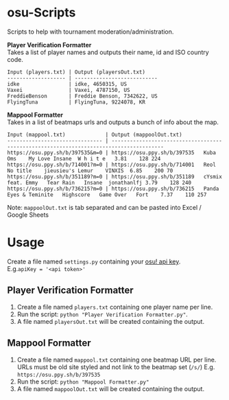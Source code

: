 # osu-Scripts
Scripts to help with tournament moderation/administration.

**Player Verification Formatter**  
Takes a list of player names and outputs their name, id and ISO country code.
```
Input (players.txt) | Output (playersOut.txt)    
------------------- | ---------------------------
idke                | idke, 4650315, US          
Vaxei               | Vaxei, 4787150, US         
FreddieBenson       | Freddie Benson, 7342622, US
FlyingTuna          | FlyingTuna, 9224078, KR    
```

**Mappool Formatter**  
Takes in a list of beatmaps urls and outputs a bunch of info about the map.
```
Input (mappool.txt)             | Output (mappoolOut.txt)                                                                
------------------------------- | ---------------------------------------------------------------------------------------
https://osu.ppy.sh/b/397535&m=0 | https://osu.ppy.sh/b/397535	Kuba Oms	My Love	Insane	W h i t e	3.81	128	224             
https://osu.ppy.sh/b/714001?m=0 | https://osu.ppy.sh/b/714001	Reol	No title	jieusieu's Lemur	VINXIS	6.85	200	70          
https://osu.ppy.sh/b/351189?m=0 | https://osu.ppy.sh/b/351189	cYsmix feat. Emmy	Tear Rain	Insane	jonathanlfj	3.79	128	240
https://osu.ppy.sh/b/736215?m=0 | https://osu.ppy.sh/b/736215	Panda Eyes & Teminite	Highscore	Game Over	Fort	7.37	110	257
```
Note: `mappoolOut.txt` is tab separated and can be pasted into Excel / Google Sheets

# Usage
Create a file named `settings.py` containing your [osu! api key](https://osu.ppy.sh/p/api).  
E.g.```apiKey = '<api token>'```

## Player Verification Formatter
1. Create a file named `players.txt` containing one player name per line.  
1. Run the script: `python "Player Verification Formatter.py"`.  
1. A file named `playersOut.txt` will be created containing the output.

## Mappool Formatter
1. Create a file named `mappool.txt` containing one beatmap URL per line. URLs must be old site styled and not link to the beatmap set (`/s/`) E.g. `https://osu.ppy.sh/b/397535`  
1. Run the script: `python "Mappool Formatter.py"`  
1. A file named `mappoolOut.txt` will be created containing the output.
